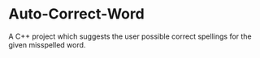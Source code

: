 # Auto-Correct-Word
A C++ project which suggests the user possible correct spellings for the given misspelled word. 
